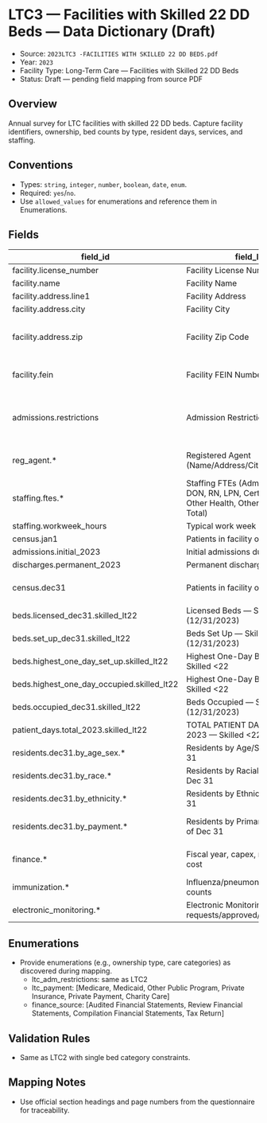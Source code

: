 # LTC3 — Facilities with Skilled 22 DD Beds — Data Dictionary (Draft)

- Source: `2023LTC3 -FACILITIES WITH SKILLED 22 DD BEDS.pdf`
- Year: `2023`
- Facility Type: Long-Term Care — Facilities with Skilled 22 DD Beds
- Status: Draft — pending field mapping from source PDF

## Overview

Annual survey for LTC facilities with skilled 22 DD beds. Capture facility identifiers, ownership, bed counts by type, resident days, services, and staffing.

## Conventions

- Types: `string`, `integer`, `number`, `boolean`, `date`, `enum`.
- Required: `yes`/`no`.
- Use `allowed_values` for enumerations and reference them in Enumerations.

## Fields

| field_id | field_label | field_name | type | required | allowed_values | format | unit | section/page | notes |
|---|---|---|---|---|---|---|---|---|---|
| facility.license_number | Facility License Number | license_number | string | yes |  |  |  | Sec I p.2 |  |
| facility.name | Facility Name | facility_name | string | yes |  |  |  | Sec I p.2 |  |
| facility.address.line1 | Facility Address | address_line1 | string | yes |  |  |  | Sec I p.2 |  |
| facility.address.city | Facility City | address_city | string | yes |  |  |  | Sec I p.2 |  |
| facility.address.zip | Facility Zip Code | address_zip | string | yes |  | ^\d{5}(-\d{4})?$ |  | Sec I p.2 |  |
| facility.fein | Facility FEIN Number | fein | string | yes |  | ^\d{2}-\d{7}$ |  | Sec I p.2 |  |
| admissions.restrictions | Admission Restrictions | admission_restrictions | array | yes | ltc_adm_restrictions |  |  | Sec I p.2 | Multi-select; include None Applicable |
| reg_agent.* | Registered Agent (Name/Address/CityStateZip/Phone) | reg_agent_* | string | conditional |  |  |  | Sec I p.2 | Required if ownership requires RA |
| staffing.ftes.* | Staffing FTEs (Admin, Physicians, DON, RN, LPN, Certified Aides, Other Health, Other Non-Health, Total) | fte_* | number | yes |  |  | FTE | Sec I p.3 | Total auto |
| staffing.workweek_hours | Typical work week hours (full-time) | workweek_hours | integer | yes |  |  | hours | Sec I p.3 |  |
| census.jan1 | Patients in facility on Jan 1, 2023 | census_jan1 | integer | yes |  |  | patients | Sec I p.3 |  |
| admissions.initial_2023 | Initial admissions during 2023 | admissions_initial | integer | yes |  |  | admissions | Sec I p.3 |  |
| discharges.permanent_2023 | Permanent discharges during 2023 | discharges_permanent | integer | yes |  |  | discharges | Sec I p.3 |  |
| census.dec31 | Patients in facility on Dec 31, 2023 | census_dec31 | integer | auto |  |  | patients | Sec I p.3 | Calculated per instructions |
| beds.licensed_dec31.skilled_lt22 | Licensed Beds — Skilled <22 (12/31/2023) | beds_licensed_skilled22 | integer | yes |  |  | beds | Sec I p.4 |  |
| beds.set_up_dec31.skilled_lt22 | Beds Set Up — Skilled <22 (12/31/2023) | beds_setup_skilled22 | integer | yes |  |  | beds | Sec I p.4 |  |
| beds.highest_one_day_set_up.skilled_lt22 | Highest One-Day Beds Set Up — Skilled <22 | beds_peak_setup_skilled22 | integer | yes |  |  | beds | Sec I p.4 |  |
| beds.highest_one_day_occupied.skilled_lt22 | Highest One-Day Beds Occupied — Skilled <22 | beds_peak_occupied_skilled22 | integer | yes |  |  | beds | Sec I p.4 |  |
| beds.occupied_dec31.skilled_lt22 | Beds Occupied — Skilled <22 (12/31/2023) | beds_occupied_skilled22 | integer | yes |  |  | beds | Sec I p.4 |  |
| patient_days.total_2023.skilled_lt22 | TOTAL PATIENT DAYS OF CARE 2023 — Skilled <22 | days_total_skilled22 | integer | yes |  |  | days | Sec I p.4 |  |
| residents.dec31.by_age_sex.* | Residents by Age/Sex — as of Dec 31 | residents_age_sex_* | integer | yes |  |  | patients | Sec I p.4 | Age bands as listed |
| residents.dec31.by_race.* | Residents by Racial Group — as of Dec 31 | residents_race_* | integer | yes |  |  | patients | Sec I p.5 |  |
| residents.dec31.by_ethnicity.* | Residents by Ethnicity — as of Dec 31 | residents_eth_* | integer | yes |  |  | patients | Sec I p.5 |  |
| residents.dec31.by_payment.* | Residents by Primary Payment — as of Dec 31 | residents_pay_* | integer | yes | ltc_payment |  | patients | Sec I p.5 | Includes Charity Care |
| finance.* | Fiscal year, capex, revenues, charity cost | finance_* |  |  |  |  |  | Sec II p.7-8 | Same structure as LTC2 |
| immunization.* | Influenza/pneumonia policies and counts | immun_* |  |  |  |  |  | Sec III p.9 | Same as LTC2 |
| electronic_monitoring.* | Electronic Monitoring requests/approved/denied | em_* |  |  |  |  |  | Sec III p.10 | Same as LTC2 |

## Enumerations

- Provide enumerations (e.g., ownership type, care categories) as discovered during mapping.
  - ltc_adm_restrictions: same as LTC2
  - ltc_payment: [Medicare, Medicaid, Other Public Program, Private Insurance, Private Payment, Charity Care]
  - finance_source: [Audited Financial Statements, Review Financial Statements, Compilation Financial Statements, Tax Return]

## Validation Rules

- Same as LTC2 with single bed category constraints.

## Mapping Notes

- Use official section headings and page numbers from the questionnaire for traceability.
